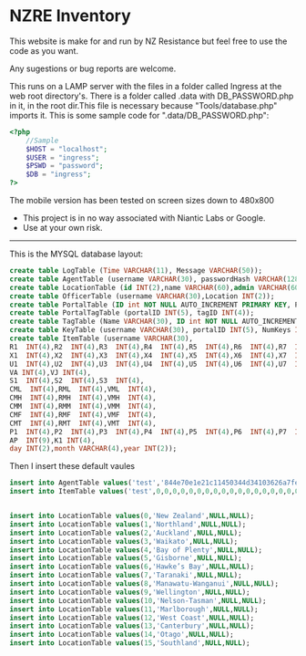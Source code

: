 NZRE Inventory
==============
This website is make for and run by NZ Resistance but feel free to use the code as you want.

Any sugestions or bug reports are welcome.

This runs on a LAMP server with the files in a folder called Ingress at the web root directory's.
There is a folder called .data with DB\_PASSWORD.php in it, in the root dir.This file is necessary because "Tools/database.php" imports it. This is some sample code for ".data/DB\_PASSWORD.php":
```php
<?php
	//Sample
	$HOST = "localhost";
	$USER = "ingress";
	$PSWD = "password";
	$DB = "ingress";
?>
```

The mobile version has been tested on screen sizes down to 480x800

* This project is in no way associated with Niantic Labs or Google.
* Use at your own risk.

***
This is the MYSQL database layout:

```sql
create table LogTable (Time VARCHAR(11), Message VARCHAR(50));
create table AgentTable (username VARCHAR(30), passwordHash VARCHAR(128), Admin tinyint(1), lvl INT(3), AP  INT(9), create table Location INT(2), InLvl INT(3), outLvl INT(3));
create table LocationTable (id INT(2),name VARCHAR(60),admin VARCHAR(60),Description VARCHAR(10000));
create table OfficerTable (username VARCHAR(30),Location INT(2));
create table PortalTable (ID int NOT NULL AUTO_INCREMENT PRIMARY KEY, PortalName VARCHAR(60), Location int(2), Lat int(10), Lon int(10));
create table PortalTagTable (portalID INT(5), tagID INT(4));
create table TagTable (Name VARCHAR(30), ID int NOT NULL AUTO_INCREMENT PRIMARY KEY);
create table KeyTable (username VARCHAR(30), portalID INT(5), NumKeys INT(4));
create table ItemTable (username VARCHAR(30),
R1  INT(4),R2  INT(4),R3  INT(4),R4  INT(4),R5  INT(4),R6  INT(4),R7  INT(4),R8  INT(4),
X1  INT(4),X2  INT(4),X3  INT(4),X4  INT(4),X5  INT(4),X6  INT(4),X7  INT(4),X8  INT(4),
U1  INT(4),U2  INT(4),U3  INT(4),U4  INT(4),U5  INT(4),U6  INT(4),U7  INT(4),U8  INT(4),
VA INT(4),VJ INT(4),
S1  INT(4),S2  INT(4),S3  INT(4),
CML  INT(4),RML  INT(4),VML  INT(4),
CMH  INT(4),RMH  INT(4),VMH  INT(4),
CMM  INT(4),RMM  INT(4),VMM  INT(4),
CMF  INT(4),RMF  INT(4),VMF  INT(4),
CMT  INT(4),RMT  INT(4),VMT  INT(4),
P1  INT(4),P2  INT(4),P3  INT(4),P4  INT(4),P5  INT(4),P6  INT(4),P7  INT(4),P8  INT(4),
AP  INT(9),K1 INT(4),
day INT(2),month VARCHAR(4),year INT(2));
```
Then I insert these default vaules
```sql
insert into AgentTable values('test','844e70e1e21c11450344d34103626a7fece6e9fb3a73cc5d5e1b308374c0122be566871642a775b8554295de777a35f42fa0dcdfa22207113ee5754088d06a51',true,8,0,0,2);
insert into ItemTable values('test',0,0,0,0,0,0,0,0,0,0,0,0,0,0,0,0,0,0,0,0,0,0,0,0,0,0,0,0,0,0,0,0,0,0,0,0,0,0,0,0,0,0,0,0,0,0,0,0,0,0,0,0,0,0,'Never',0);


insert into LocationTable values(0,'New Zealand',NULL,NULL);
insert into LocationTable values(1,'Northland',NULL,NULL);
insert into LocationTable values(2,'Auckland',NULL,NULL);
insert into LocationTable values(3,'Waikato',NULL,NULL);
insert into LocationTable values(4,'Bay of Plenty',NULL,NULL);
insert into LocationTable values(5,'Gisborne',NULL,NULL);
insert into LocationTable values(6,'Hawke’s Bay',NULL,NULL);
insert into LocationTable values(7,'Taranaki',NULL,NULL);
insert into LocationTable values(8,'Manawatu-Wanganui',NULL,NULL);
insert into LocationTable values(9,'Wellington',NULL,NULL);
insert into LocationTable values(10,'Nelson-Tasman',NULL,NULL);
insert into LocationTable values(11,'Marlborough',NULL,NULL);
insert into LocationTable values(12,'West Coast',NULL,NULL);
insert into LocationTable values(13,'Canterbury',NULL,NULL);
insert into LocationTable values(14,'Otago',NULL,NULL);
insert into LocationTable values(15,'Southland',NULL,NULL);
```
